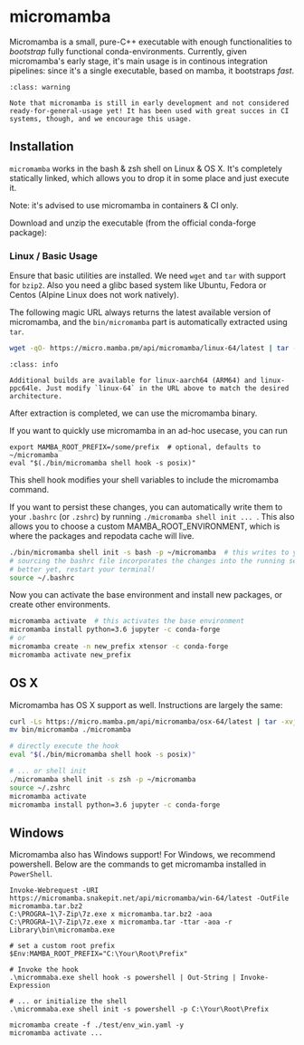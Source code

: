 # micromamba

Micromamba is a small, pure-C++ executable with enough functionalities to _bootstrap_ fully functional conda-environments.
Currently, given micromamba's early stage, it's main usage is in continous integration pipelines: since it's a single executable, based on mamba, it bootstraps _fast_.

```{admonition} Warning
:class: warning

Note that micromamba is still in early development and not considered ready-for-general-usage yet! It has been used with great succes in CI systems, though, and we encourage this usage.
```

## Installation

`micromamba` works in the bash & zsh shell on Linux & OS X.
It's completely statically linked, which allows you to drop it in some place and just execute it.

Note: it's advised to use micromamba in containers & CI only.

Download and unzip the executable (from the official conda-forge package):

### Linux / Basic Usage

Ensure that basic utilities are installed. We need `wget` and `tar` with support for `bzip2`.
Also you need a glibc based system like Ubuntu, Fedora or Centos (Alpine Linux does not work natively).

The following magic URL always returns the latest available version of micromamba, and the `bin/micromamba` part is automatically extracted using `tar`.

```sh
wget -qO- https://micro.mamba.pm/api/micromamba/linux-64/latest | tar -xvj bin/micromamba
```

```{admonition} Warning
:class: info

Additional builds are available for linux-aarch64 (ARM64) and linux-ppc64le. Just modify `linux-64` in the URL above to match the desired architecture.
```

After extraction is completed, we can use the micromamba binary.

If you want to quickly use micromamba in an ad-hoc usecase, you can run

```
export MAMBA_ROOT_PREFIX=/some/prefix  # optional, defaults to ~/micromamba
eval "$(./bin/micromamba shell hook -s posix)"
```

This shell hook modifies your shell variables to include the micromamba command.

If you want to persist these changes, you can automatically write them to your `.bashrc` (or `.zshrc`) by running `./micromamba shell init ... `.
This also allows you to choose a custom MAMBA_ROOT_ENVIRONMENT, which is where the packages and repodata cache will live.

```sh
./bin/micromamba shell init -s bash -p ~/micromamba  # this writes to your .bashrc file
# sourcing the bashrc file incorporates the changes into the running session.
# better yet, restart your terminal!
source ~/.bashrc
```

Now you can activate the base environment and install new packages, or create other environments.

```sh
micromamba activate  # this activates the base environment
micromamba install python=3.6 jupyter -c conda-forge
# or
micromamba create -n new_prefix xtensor -c conda-forge
micromamba activate new_prefix
```

## OS X

Micromamba has OS X support as well. Instructions are largely the same:

```sh
curl -Ls https://micro.mamba.pm/api/micromamba/osx-64/latest | tar -xvj bin/micromamba
mv bin/micromamba ./micromamba

# directly execute the hook
eval "$(./bin/micromamba shell hook -s posix)"

# ... or shell init
./micromamba shell init -s zsh -p ~/micromamba
source ~/.zshrc
micromamba activate
micromamba install python=3.6 jupyter -c conda-forge
```

## Windows

Micromamba also has Windows support! For Windows, we recommend powershell. Below are the commands to get micromamba installed in `PowerShell`.

```pwsh
Invoke-Webrequest -URI https://micromamba.snakepit.net/api/micromamba/win-64/latest -OutFile micromamba.tar.bz2
C:\PROGRA~1\7-Zip\7z.exe x micromamba.tar.bz2 -aoa
C:\PROGRA~1\7-Zip\7z.exe x micromamba.tar -ttar -aoa -r Library\bin\micromamba.exe

# set a custom root prefix
$Env:MAMBA_ROOT_PREFIX="C:\Your\Root\Prefix"

# Invoke the hook
.\micrommaba.exe shell hook -s powershell | Out-String | Invoke-Expression

# ... or initialize the shell
.\micrommaba.exe shell init -s powershell -p C:\Your\Root\Prefix

micromamba create -f ./test/env_win.yaml -y
micromamba activate ...
```
